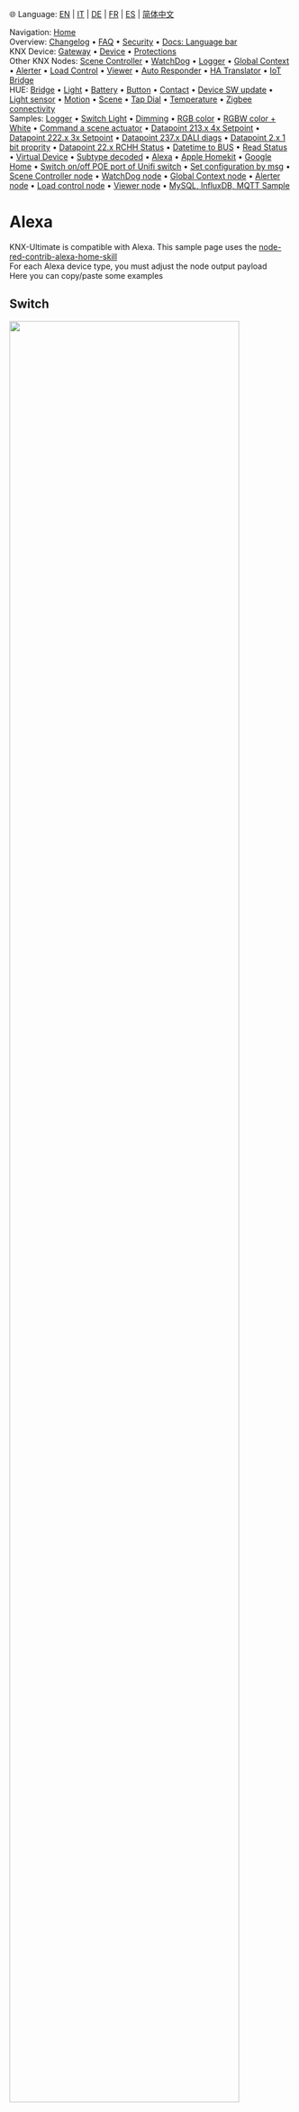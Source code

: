 🌐 Language: [EN](https://supergiovane.github.io/node-red-contrib-knx-ultimate/wiki/-Sample---Alexa) | [IT](https://supergiovane.github.io/node-red-contrib-knx-ultimate/wiki/-Sample---Alexa) | [DE](https://supergiovane.github.io/node-red-contrib-knx-ultimate/wiki/-Sample---Alexa) | [FR](https://supergiovane.github.io/node-red-contrib-knx-ultimate/wiki/-Sample---Alexa) | [ES](https://supergiovane.github.io/node-red-contrib-knx-ultimate/wiki/-Sample---Alexa) | [简体中文](https://supergiovane.github.io/node-red-contrib-knx-ultimate/wiki/-Sample---Alexa)
<!-- NAV START -->
Navigation: [Home](https://supergiovane.github.io/node-red-contrib-knx-ultimate/wiki/Home)  
Overview: [Changelog](https://github.com/Supergiovane/node-red-contrib-knx-ultimate/blob/master/CHANGELOG.md) • [FAQ](https://supergiovane.github.io/node-red-contrib-knx-ultimate/wiki/FAQ-Troubleshoot) • [Security](https://supergiovane.github.io/node-red-contrib-knx-ultimate/wiki/SECURITY) • [Docs: Language bar](https://supergiovane.github.io/node-red-contrib-knx-ultimate/wiki/Docs-Language-Bar)  
KNX Device: [Gateway](https://supergiovane.github.io/node-red-contrib-knx-ultimate/wiki/Gateway-configuration) • [Device](https://supergiovane.github.io/node-red-contrib-knx-ultimate/wiki/Device) • [Protections](https://supergiovane.github.io/node-red-contrib-knx-ultimate/wiki/Protections)  
Other KNX Nodes: [Scene Controller](https://supergiovane.github.io/node-red-contrib-knx-ultimate/wiki/SceneController-Configuration) • [WatchDog](https://supergiovane.github.io/node-red-contrib-knx-ultimate/wiki/WatchDog-Configuration) • [Logger](https://supergiovane.github.io/node-red-contrib-knx-ultimate/wiki/Logger-Configuration) • [Global Context](https://supergiovane.github.io/node-red-contrib-knx-ultimate/wiki/GlobalVariable) • [Alerter](https://supergiovane.github.io/node-red-contrib-knx-ultimate/wiki/Alerter-Configuration) • [Load Control](https://supergiovane.github.io/node-red-contrib-knx-ultimate/wiki/LoadControl-Configuration) • [Viewer](https://supergiovane.github.io/node-red-contrib-knx-ultimate/wiki/knxUltimateViewer) • [Auto Responder](https://supergiovane.github.io/node-red-contrib-knx-ultimate/wiki/KNXAutoResponder) • [HA Translator](https://supergiovane.github.io/node-red-contrib-knx-ultimate/wiki/HATranslator) • [IoT Bridge](https://supergiovane.github.io/node-red-contrib-knx-ultimate/wiki/IoT-Bridge-Configuration)  
HUE: [Bridge](https://supergiovane.github.io/node-red-contrib-knx-ultimate/wiki/HUE%20Bridge%20configuration) • [Light](https://supergiovane.github.io/node-red-contrib-knx-ultimate/wiki/HUE%20Light) • [Battery](https://supergiovane.github.io/node-red-contrib-knx-ultimate/wiki/HUE%20Battery) • [Button](https://supergiovane.github.io/node-red-contrib-knx-ultimate/wiki/HUE%20Button) • [Contact](https://supergiovane.github.io/node-red-contrib-knx-ultimate/wiki/HUE%20Contact%20sensor) • [Device SW update](https://supergiovane.github.io/node-red-contrib-knx-ultimate/wiki/HUE%20Device%20software%20update) • [Light sensor](https://supergiovane.github.io/node-red-contrib-knx-ultimate/wiki/HUE%20Light%20sensor) • [Motion](https://supergiovane.github.io/node-red-contrib-knx-ultimate/wiki/HUE%20Motion) • [Scene](https://supergiovane.github.io/node-red-contrib-knx-ultimate/wiki/HUE%20Scene) • [Tap Dial](https://supergiovane.github.io/node-red-contrib-knx-ultimate/wiki/HUE%20Tapdial) • [Temperature](https://supergiovane.github.io/node-red-contrib-knx-ultimate/wiki/HUE%20Temperature%20sensor) • [Zigbee connectivity](https://supergiovane.github.io/node-red-contrib-knx-ultimate/wiki/HUE%20Zigbee%20connectivity)  
Samples: [Logger](https://supergiovane.github.io/node-red-contrib-knx-ultimate/wiki/Logger-Sample) • [Switch Light](https://supergiovane.github.io/node-red-contrib-knx-ultimate/wiki/-Sample---Switch-light) • [Dimming](https://supergiovane.github.io/node-red-contrib-knx-ultimate/wiki/-Sample---Dimming) • [RGB color](https://supergiovane.github.io/node-red-contrib-knx-ultimate/wiki/-Sample---RGB-Color) • [RGBW color + White](https://supergiovane.github.io/node-red-contrib-knx-ultimate/wiki/-Sample---RGBW-Color-plus-White) • [Command a scene actuator](https://supergiovane.github.io/node-red-contrib-knx-ultimate/wiki/-Sample---Control-a-scene-actuator) • [Datapoint 213.x 4x Setpoint](https://supergiovane.github.io/node-red-contrib-knx-ultimate/wiki/-Sample---DPT213) • [Datapoint 222.x 3x Setpoint](https://supergiovane.github.io/node-red-contrib-knx-ultimate/wiki/-Sample---DPT222) • [Datapoint 237.x DALI diags](https://supergiovane.github.io/node-red-contrib-knx-ultimate/wiki/-Sample---DPT237) • [Datapoint 2.x 1 bit proprity](https://supergiovane.github.io/node-red-contrib-knx-ultimate/wiki/-Sample---DPT2) • [Datapoint 22.x RCHH Status](https://supergiovane.github.io/node-red-contrib-knx-ultimate/wiki/-Sample---DPT22) • [Datetime to BUS](https://supergiovane.github.io/node-red-contrib-knx-ultimate/wiki/-Sample---DateTime-to-BUS) • [Read Status](https://supergiovane.github.io/node-red-contrib-knx-ultimate/wiki/-Sample---Read-value-from-Device) • [Virtual Device](https://supergiovane.github.io/node-red-contrib-knx-ultimate/wiki/-Sample---Virtual-Device) • [Subtype decoded](https://supergiovane.github.io/node-red-contrib-knx-ultimate/wiki/-Sample---Subtype) • [Alexa](https://supergiovane.github.io/node-red-contrib-knx-ultimate/wiki/-Sample---Alexa) • [Apple Homekit](https://supergiovane.github.io/node-red-contrib-knx-ultimate/wiki/-Sample---Apple-Homekit) • [Google Home](https://supergiovane.github.io/node-red-contrib-knx-ultimate/wiki/-Sample---Google-Assistant) • [Switch on/off POE port of Unifi switch](https://supergiovane.github.io/node-red-contrib-knx-ultimate/wiki/-Sample---UnifiPOE) • [Set configuration by msg](https://supergiovane.github.io/node-red-contrib-knx-ultimate/wiki/-Sample-setConfig) • [Scene Controller node](https://supergiovane.github.io/node-red-contrib-knx-ultimate/wiki/Sample-Scene-Node) • [WatchDog node](https://supergiovane.github.io/node-red-contrib-knx-ultimate/wiki/-Sample---WatchDog) • [Global Context node](https://supergiovane.github.io/node-red-contrib-knx-ultimate/wiki/SampleGlobalContextNode) • [Alerter node](https://supergiovane.github.io/node-red-contrib-knx-ultimate/wiki/SampleAlerter) • [Load control node](https://supergiovane.github.io/node-red-contrib-knx-ultimate/wiki/SampleLoadControl) • [Viewer node](https://supergiovane.github.io/node-red-contrib-knx-ultimate/wiki/knxUltimateViewer) • [MySQL, InfluxDB, MQTT Sample](https://supergiovane.github.io/node-red-contrib-knx-ultimate/wiki/Sample-KNX2MQTT-KNX2MySQL-KNX2InfluxDB)
<!-- NAV END -->

# Alexa

KNX-Ultimate is compatible with Alexa. This sample page uses the [node-red-contrib-alexa-home-skill](https://github.com/hardillb/node-red-contrib-alexa-home-skill)<br/>
For each Alexa device type, you must adjust the node output payload<br/>
Here you can copy/paste some examples<br/>

## Switch

<img src="https://raw.githubusercontent.com/Supergiovane/node-red-contrib-knx-ultimate/master/img/wiki/alexaswitch.png" width="90%"><br/>

**Copy this code and paste it into your flow**

<details><summary>View code</summary>

> Adjust the nodes according to your setup

```javascript

[{"id":"42e956e6.64c36","type":"alexa-home","z":"2f31a28c.63324e","conf":"2998fc6.4d4e684","device":"47401","acknoledge":true,"name":"Luce soggiorno","topic":"","x":160,"y":80,"wires":[["1a7e8cbb.ad4cf3"]]},{"id":"eaf537c2.31caf8","type":"knxUltimate","z":"2f31a28c.63324e","server":"a01c5d80.1bbb78","topic":"0/0/19","dpt":"5.001","initialread":false,"notifyreadrequest":false,"notifyresponse":false,"notifywrite":true,"listenallga":false,"name":"Soggiorno luce brighness value","outputtype":"write","x":610,"y":120,"wires":[[]]},{"id":"b07a8643.5911a","type":"knxUltimate","z":"2f31a28c.63324e","server":"a01c5d80.1bbb78","topic":"0/0/10","dpt":"1.001","initialread":false,"notifyreadrequest":false,"notifyresponse":false,"notifywrite":true,"listenallga":false,"name":"Soggiorno luce (switch)","outputtype":"write","x":610,"y":60,"wires":[[]]},{"id":"1a7e8cbb.ad4cf3","type":"switch","z":"2f31a28c.63324e","name":"","property":"payload","propertyType":"msg","rules":[{"t":"true"},{"t":"false"},{"t":"else"}],"checkall":"true","repair":false,"outputs":3,"x":350,"y":80,"wires":[["b07a8643.5911a"],["b07a8643.5911a"],["eaf537c2.31caf8"]]},{"id":"2998fc6.4d4e684","type":"alexa-home-conf","z":"","username":"Squaraus"},{"id":"a01c5d80.1bbb78","type":"knxUltimate-config","z":"","host":"224.0.23.12","port":"3671","physAddr":"1.1.99","suppressACKRequest":false,"csv":"\"Group name\"\t\"Address\"\t\"Central\"\t\"Unfiltered\"\t\"Description\"\t\"DatapointType\"\t\"Security\"\n\"Attuatori luci\"\t\"0/-/-\"\t\"\"\t\"\"\t\"Attuatori luci\"\t\"\"\t\"Auto\"\n\"Luci primo piano\"\t\"0/0/-\"\t\"\"\t\"\"\t\"Luci primo piano\"\t\"\"\t\"Auto\"\n\"Camera da letto luce\"\t\"0/0/1\"\t\"\"\t\"\"\t\"Camera da letto luce\"\t\"DPST-1-8\"\t\"Auto\"\n\"Loggia camera da letto\"\t\"0/0/2\"\t\"\"\t\"\"\t\"Loggia camera da letto\"\t\"DPST-1-1\"\t\"Auto\"\n\"Camera armadi luce\"\t\"0/0/3\"\t\"\"\t\"\"\t\"Camera armadi luce\"\t\"DPST-1-1\"\t\"Auto\"\n\"Bagno grande luce\"\t\"0/0/4\"\t\"\"\t\"\"\t\"Bagno grande luce\"\t\"DPST-1-1\"\t\"Auto\"\n\"Loggia bagno grande\"\t\"0/0/5\"\t\"\"\t\"\"\t\"Loggia bagno grande\"\t\"DPST-1-1\"\t\"Auto\"\n\"Bagno grande specchio (switch)\"\t\"0/0/6\"\t\"\"\t\"\"\t\"Bagno grande specchio switch\"\t\"DPST-1-1\"\t\"Auto\"\n\"Lavanderia luce\"\t\"0/0/7\"\t\"\"\t\"\"\t\"Lavanderia luce\"\t\"DPST-1-1\"\t\"Auto\"\n\"Lavanderia specchio (switch)\"\t\"0/0/8\"\t\"\"\t\"\"\t\"Lavanderia specchio switch\"\t\"DPST-1-1\"\t\"Auto\"\n\"Studio luce\"\t\"0/0/9\"\t\"\"\t\"\"\t\"Studio luce\"\t\"DPST-1-1\"\t\"Auto\"\n\"Soggiorno luce (switch)\"\t\"0/0/10\"\t\"\"\t\"\"\t\"Soggiorno luce switch\"\t\"DPST-1-1\"\t\"Auto\"\n\"Soggiorno aplique (switch)\"\t\"0/0/11\"\t\"\"\t\"\"\t\"Soggiorno aplique switch\"\t\"DPST-1-1\"\t\"Auto\"\n\"Loggia soggiorno cucina\"\t\"0/0/12\"\t\"\"\t\"\"\t\"Loggia soggiorno-cucina\"\t\"DPST-1-1\"\t\"Auto\"\n\"Cucina luce\"\t\"0/0/13\"\t\"\"\t\"\"\t\"Cucina luce\"\t\"DPT-1\"\t\"Auto\"\n\"Cucina luce pensili\"\t\"0/0/14\"\t\"\"\t\"\"\t\"Cucina luce pensili\"\t\"DPT-1\"\t\"Auto\"\n\"Corridoio luce\"\t\"0/0/15\"\t\"\"\t\"\"\t\"Corridoio luce\"\t\"DPST-1-1\"\t\"Auto\"\n\"Scala LED\"\t\"0/0/16\"\t\"\"\t\"\"\t\"Scala LED\"\t\"DPST-1-1\"\t\"Auto\"\n\"Soggiorno aplique brighness value\"\t\"0/0/17\"\t\"\"\t\"\"\t\"\"\t\"DPST-5-1\"\t\"Auto\"\n\"Bagno grande specchio (dim)\"\t\"0/0/18\"\t\"\"\t\"\"\t\"Bagno grande specchio dim\"\t\"DPST-3-7\"\t\"Auto\"\n\"Soggiorno luce brighness value\"\t\"0/0/19\"\t\"\"\t\"\"\t\"\"\t\"DPST-5-1\"\t\"Auto\"\n\"Lavanderia specchio (dim)\"\t\"0/0/20\"\t\"\"\t\"\"\t\"Lavanderia specchio dim\"\t\"DPST-3-7\"\t\"Auto\"\n\"Scala LED cambiacolori RGB\"\t\"0/0/21\"\t\"\"\t\"\"\t\"\"\t\"DPST-1-1\"\t\"Auto\"\n\"Bagno grande specchio brightness value\"\t\"0/0/22\"\t\"\"\t\"\"\t\"\"\t\"DPST-5-1\"\t\"Auto\"\n\"Soggiorno luce (dim)\"\t\"0/0/23\"\t\"\"\t\"\"\t\"Soggiorno luce dim\"\t\"DPST-3-7\"\t\"Auto\"\n\"Soggiorno aplique (dim)\"\t\"0/0/24\"\t\"\"\t\"\"\t\"Soggiorno aplique dim\"\t\"DPST-3-7\"\t\"Auto\"\n\"Lavanderia specchio brightness value\"\t\"0/0/25\"\t\"\"\t\"\"\t\"\"\t\"DPST-5-1\"\t\"Auto\"\n\"Soggiorno Luce Stato\"\t\"0/0/26\"\t\"\"\t\"\"\t\"\"\t\"DPST-5-1\"\t\"Auto\"\n\"Soggiorno Aplique Stato\"\t\"0/0/27\"\t\"\"\t\"\"\t\"\"\t\"DPST-5-1\"\t\"Auto\"\n\"Camera armadi luce Stato\"\t\"0/0/28\"\t\"\"\t\"\"\t\"Camera armadi luce\"\t\"DPST-1-1\"\t\"Auto\"\n\"Bagno grande luce Stato\"\t\"0/0/29\"\t\"\"\t\"\"\t\"\"\t\"DPST-1-1\"\t\"Auto\"\n\"Bagno Grande Specchio Stato\"\t\"0/0/30\"\t\"\"\t\"\"\t\"\"\t\"DPST-5-1\"\t\"Auto\"\n\"Lavanderia Specchio Stato\"\t\"0/0/31\"\t\"\"\t\"\"\t\"\"\t\"DPST-5-1\"\t\"Auto\"\n\"Lavanderia luce Stato\"\t\"0/0/32\"\t\"\"\t\"\"\t\"\"\t\"DPST-1-1\"\t\"Auto\"\n\"Luci piano terra\"\t\"0/1/-\"\t\"\"\t\"\"\t\"Luci piano terra\"\t\"\"\t\"Auto\"\n\"Corridoio e scala luce\"\t\"0/1/0\"\t\"\"\t\"\"\t\"\"\t\"DPST-1-1\"\t\"Auto\"\n\"Tavernetta luce\"\t\"0/1/1\"\t\"\"\t\"\"\t\"Tavernetta luce\"\t\"DPST-1-1\"\t\"Auto\"\n\"Tavernetta aplique\"\t\"0/1/2\"\t\"\"\t\"\"\t\"Tavernetta aplique\"\t\"DPST-1-1\"\t\"Auto\"\n\"Cantina luce\"\t\"0/1/3\"\t\"\"\t\"\"\t\"Cantina luce\"\t\"DPST-1-1\"\t\"Auto\"\n\"Bagno giu luce\"\t\"0/1/4\"\t\"\"\t\"\"\t\"Bagno giu luce\"\t\"DPST-1-1\"\t\"Auto\"\n\"Garage luce timer (ON)\"\t\"0/1/5\"\t\"\"\t\"\"\t\"\"\t\"DPST-1-1\"\t\"Auto\"\n\"Giardino luci marciapiedi\"\t\"0/1/6\"\t\"\"\t\"\"\t\"Giardino luci marciapiedi\"\t\"DPST-1-1\"\t\"Auto\"\n\"Giardino fari allarme\"\t\"0/1/7\"\t\"\"\t\"\"\t\"Giardino fari allarme\"\t\"DPST-1-1\"\t\"Auto\"\n\"Tavernetta constrosoffitto (switch)\"\t\"0/1/8\"\t\"\"\t\"\"\t\"\"\t\"DPST-1-1\"\t\"Auto\"\n\"Tavernetta constrosoffitto (dim)\"\t\"0/1/9\"\t\"\"\t\"\"\t\"\"\t\"DPST-3-7\"\t\"Auto\"\n\"Tavernetta scena colori cambio (ON)\"\t\"0/1/10\"\t\"\"\t\"\"\t\"\"\t\"DPST-1-1\"\t\"Auto\"\n\"Tavernetta IR Luci (ON/OFF)\"\t\"0/1/11\"\t\"\"\t\"\"\t\"\"\t\"DPST-1-1\"\t\"Auto\"\n\"Tavernetta color set 1\"\t\"0/1/12\"\t\"\"\t\"\"\t\"\"\t\"DPST-232-600\"\t\"Auto\"\n\"Tavernetta color set 2\"\t\"0/1/13\"\t\"\"\t\"\"\t\"\"\t\"DPST-232-600\"\t\"Auto\"\n\"Tavernetta color set 3\"\t\"0/1/14\"\t\"\"\t\"\"\t\"\"\t\"DPST-232-600\"\t\"Auto\"\n\"Tavernetta color set 4\"\t\"0/1/15\"\t\"\"\t\"\"\t\"\"\t\"DPST-232-600\"\t\"Auto\"\n\"Tavernetta color state 1\"\t\"0/1/16\"\t\"\"\t\"\"\t\"\"\t\"DPST-232-600\"\t\"Auto\"\n\"Tavernetta color state 2\"\t\"0/1/17\"\t\"\"\t\"\"\t\"\"\t\"DPST-232-600\"\t\"Auto\"\n\"Tavernetta color state 3\"\t\"0/1/18\"\t\"\"\t\"\"\t\"\"\t\"DPST-232-600\"\t\"Auto\"\n\"Tavernetta color state 4\"\t\"0/1/19\"\t\"\"\t\"\"\t\"\"\t\"DPST-232-600\"\t\"Auto\"\n\"Tavernetta luce HUE (dim)\"\t\"0/1/20\"\t\"\"\t\"\"\t\"\"\t\"DPST-3-7\"\t\"Auto\"\n\"Garage luce permanente (ON/OFF)\"\t\"0/1/21\"\t\"\"\t\"\"\t\"\"\t\"DPST-1-1\"\t\"Auto\"\n\"Heating\"\t\"1/-/-\"\t\"\"\t\"\"\t\"Heating\"\t\"\"\t\"Auto\"\n\"Termostato lavanderia\"\t\"1/0/-\"\t\"\"\t\"\"\t\"Termostato lavanderia\"\t\"\"\t\"Auto\"\n\"Grandezza regolatrice costante\"\t\"1/0/0\"\t\"\"\t\"\"\t\"Grandezza regolatrice costante\"\t\"DPST-1-1\"\t\"Auto\"\n\"Temperatura\"\t\"1/0/1\"\t\"\"\t\"\"\t\"Temperatura\"\t\"DPST-9-1\"\t\"Auto\"\n\"Modo operativo\"\t\"1/0/2\"\t\"\"\t\"\"\t\"Modo operativo\"\t\"DPST-20-105\"\t\"Auto\"\n\"Umidità\"\t\"1/0/3\"\t\"\"\t\"\"\t\"\"\t\"DPST-9-7\"\t\"Auto\"\n\"Temperatura di rugiada\"\t\"1/0/4\"\t\"\"\t\"\"\t\"\"\t\"DPST-9-1\"\t\"Auto\"\n\"Indicazione attivazione caldaia\"\t\"1/0/5\"\t\"\"\t\"\"\t\"Indicazione attivazione caldaia\"\t\"DPST-1-1\"\t\"Auto\"\n\"Setpoint\"\t\"1/0/6\"\t\"\"\t\"\"\t\"Setpoint\"\t\"DPST-9-1\"\t\"Auto\"\n\"Backlight\"\t\"1/0/7\"\t\"\"\t\"\"\t\"\"\t\"DPST-1-1\"\t\"Auto\"\n\"RTC Status\"\t\"1/0/8\"\t\"\"\t\"\"\t\"\"\t\"DPST-20-102\"\t\"Auto\"\n\"TestoDiagnosticoMDTLavanderia\"\t\"1/0/9\"\t\"\"\t\"\"\t\"\"\t\"DPST-16-0\"\t\"Auto\"\n\"Termostato studio\"\t\"1/1/-\"\t\"\"\t\"\"\t\"Termostato studio\"\t\"\"\t\"Auto\"\n\"Grandezza regolatrice costante\"\t\"1/1/0\"\t\"\"\t\"\"\t\"Grandezza regolatrice costante\"\t\"DPST-1-1\"\t\"Auto\"\n\"Temperatura\"\t\"1/1/1\"\t\"\"\t\"\"\t\"Temperatura\"\t\"DPST-9-1\"\t\"Auto\"\n\"Modo operativo\"\t\"1/1/2\"\t\"\"\t\"\"\t\"Modo operativo\"\t\"DPST-20-102\"\t\"Auto\"\n\"Umidità\"\t\"1/1/3\"\t\"\"\t\"\"\t\"\"\t\"DPST-9-7\"\t\"Auto\"\n\"Temperatura di rugiada\"\t\"1/1/4\"\t\"\"\t\"\"\t\"\"\t\"DPST-9-1\"\t\"Auto\"\n\"Indicazione attivazione caldaia\"\t\"1/1/5\"\t\"\"\t\"\"\t\"Indicazione attivazione caldaia\"\t\"DPST-1-1\"\t\"Auto\"\n\"Setpoint\"\t\"1/1/6\"\t\"\"\t\"\"\t\"Setpoint\"\t\"DPST-9-1\"\t\"Auto\"\n\"Backlight\"\t\"1/1/7\"\t\"\"\t\"\"\t\"\"\t\"DPST-1-1\"\t\"Auto\"\n\"RTC Status\"\t\"1/1/8\"\t\"\"\t\"\"\t\"\"\t\"DPST-20-102\"\t\"Auto\"\n\"TestoDiagnosticoMDTStudio\"\t\"1/1/9\"\t\"\"\t\"\"\t\"\"\t\"DPST-16-0\"\t\"Auto\"\n\"Termostato camera da letto\"\t\"1/2/-\"\t\"\"\t\"\"\t\"Termostato camera da letto\"\t\"\"\t\"Auto\"\n\"Grandezza regolatrice costante\"\t\"1/2/0\"\t\"\"\t\"\"\t\"Grandezza regolatrice costante\"\t\"DPST-1-1\"\t\"Auto\"\n\"Temperatura\"\t\"1/2/1\"\t\"\"\t\"\"\t\"Temperatura\"\t\"DPST-9-1\"\t\"Auto\"\n\"Modo operativo\"\t\"1/2/2\"\t\"\"\t\"\"\t\"Modo operativo\"\t\"DPST-20-102\"\t\"Auto\"\n\"Temperatura di rugiada\"\t\"1/2/3\"\t\"\"\t\"\"\t\"\"\t\"DPST-9-1\"\t\"Auto\"\n\"Umidità\"\t\"1/2/4\"\t\"\"\t\"\"\t\"\"\t\"DPST-9-7\"\t\"Auto\"\n\"Indicazione attivazione caldaia\"\t\"1/2/5\"\t\"\"\t\"\"\t\"Indicazione attivazione caldaia\"\t\"DPST-1-1\"\t\"Auto\"\n\"Setpoint\"\t\"1/2/6\"\t\"\"\t\"\"\t\"Setpoint\"\t\"DPST-9-1\"\t\"Auto\"\n\"Backlight\"\t\"1/2/7\"\t\"\"\t\"\"\t\"\"\t\"DPST-1-1\"\t\"Auto\"\n\"RTC Status\"\t\"1/2/8\"\t\"\"\t\"\"\t\"\"\t\"DPST-20-102\"\t\"Auto\"\n\"TestoDiagnosticoMDTCameraDaLetto\"\t\"1/2/9\"\t\"\"\t\"\"\t\"\"\t\"DPST-16-0\"\t\"Auto\"\n\"Termostato camera armadi\"\t\"1/3/-\"\t\"\"\t\"\"\t\"Termostato camera armadi\"\t\"\"\t\"Auto\"\n\"Grandezza regolatrice costante\"\t\"1/3/0\"\t\"\"\t\"\"\t\"Grandezza regolatrice costante\"\t\"DPST-1-1\"\t\"Auto\"\n\"Temperatura\"\t\"1/3/1\"\t\"\"\t\"\"\t\"Temperatura\"\t\"DPST-9-1\"\t\"Auto\"\n\"Modo operativo\"\t\"1/3/2\"\t\"\"\t\"\"\t\"Modo operativo\"\t\"DPST-20-102\"\t\"Auto\"\n\"Temperatura di rugiada\"\t\"1/3/3\"\t\"\"\t\"\"\t\"\"\t\"DPST-9-1\"\t\"Auto\"\n\"Umidità\"\t\"1/3/4\"\t\"\"\t\"\"\t\"\"\t\"DPST-9-7\"\t\"Auto\"\n\"Indicazione attivazione caldaia\"\t\"1/3/5\"\t\"\"\t\"\"\t\"Indicazione attivazione caldaia\"\t\"DPST-1-1\"\t\"Auto\"\n\"Setpoint\"\t\"1/3/6\"\t\"\"\t\"\"\t\"Setpoint\"\t\"DPST-9-1\"\t\"Auto\"\n\"Backlight\"\t\"1/3/7\"\t\"\"\t\"\"\t\"\"\t\"DPST-1-1\"\t\"Auto\"\n\"RTC Status\"\t\"1/3/8\"\t\"\"\t\"\"\t\"\"\t\"DPST-20-102\"\t\"Auto\"\n\"TestoDiagnosticoMDTCameraArmadi\"\t\"1/3/9\"\t\"\"\t\"\"\t\"\"\t\"DPST-16-0\"\t\"Auto\"\n\"Termostato bagno grande\"\t\"1/4/-\"\t\"\"\t\"\"\t\"Termostato bagno grande\"\t\"\"\t\"Auto\"\n\"Grandezza regolatrice costante\"\t\"1/4/0\"\t\"\"\t\"\"\t\"Grandezza regolatrice costante\"\t\"DPST-1-1\"\t\"Auto\"\n\"Temperatura\"\t\"1/4/1\"\t\"\"\t\"\"\t\"Temperatura\"\t\"DPST-9-1\"\t\"Auto\"\n\"Modo operativo\"\t\"1/4/2\"\t\"\"\t\"\"\t\"Modo operativo\"\t\"DPST-20-102\"\t\"Auto\"\n\"Temperatura di rugiada\"\t\"1/4/3\"\t\"\"\t\"\"\t\"\"\t\"DPST-9-1\"\t\"Auto\"\n\"Umidità\"\t\"1/4/4\"\t\"\"\t\"\"\t\"\"\t\"DPST-9-7\"\t\"Auto\"\n\"Indicazione attivazione caldaia\"\t\"1/4/5\"\t\"\"\t\"\"\t\"Indicazione attivazione caldaia\"\t\"DPST-1-1\"\t\"Auto\"\n\"Setpoint\"\t\"1/4/6\"\t\"\"\t\"\"\t\"Setpoint\"\t\"DPST-9-1\"\t\"Auto\"\n\"Backlight\"\t\"1/4/7\"\t\"\"\t\"\"\t\"\"\t\"DPST-1-1\"\t\"Auto\"\n\"RTC Status\"\t\"1/4/8\"\t\"\"\t\"\"\t\"\"\t\"DPST-20-102\"\t\"Auto\"\n\"TestoDiagnosticoMDTBagnoGrande\"\t\"1/4/9\"\t\"\"\t\"\"\t\"\"\t\"DPST-16-0\"\t\"Auto\"\n\"Termostato soggiorno e funzioni generali termostati\"\t\"1/5/-\"\t\"\"\t\"\"\t\"\"\t\"\"\t\"Auto\"\n\"Grandezza regolatrice costante\"\t\"1/5/0\"\t\"\"\t\"\"\t\"Grandezza regolatrice costante\"\t\"DPST-1-1\"\t\"Auto\"\n\"Temperatura\"\t\"1/5/1\"\t\"\"\t\"\"\t\"Temperatura\"\t\"DPST-9-1\"\t\"Auto\"\n\"Modo operativo\"\t\"1/5/2\"\t\"\"\t\"\"\t\"Modo operativo\"\t\"DPST-20-102\"\t\"Auto\"\n\"RTC Status\"\t\"1/5/3\"\t\"\"\t\"\"\t\"\"\t\"DPST-20-102\"\t\"Auto\"\n\"Indicazione attivazione caldaia\"\t\"1/5/5\"\t\"\"\t\"\"\t\"Indicazione attivazione caldaia\"\t\"DPT-1\"\t\"Auto\"\n\"Setpoint\"\t\"1/5/6\"\t\"\"\t\"\"\t\"Setpoint\"\t\"DPST-9-1\"\t\"Auto\"\n\"Temperatura di rugiada\"\t\"1/5/7\"\t\"\"\t\"\"\t\"\"\t\"DPST-9-1\"\t\"Auto\"\n\"Umidità\"\t\"1/5/8\"\t\"\"\t\"\"\t\"\"\t\"DPT-9\"\t\"Auto\"\n\"Backlight\"\t\"1/5/9\"\t\"\"\t\"\"\t\"\"\t\"DPST-1-1\"\t\"Auto\"\n\"Override Modo Operativo Termostati\"\t\"1/5/10\"\t\"\"\t\"\"\t\"\"\t\"DPST-20-102\"\t\"Auto\"\n\"TestoDiagnosticoMDTSoggiorno\"\t\"1/5/11\"\t\"\"\t\"\"\t\"\"\t\"DPST-16-0\"\t\"Auto\"\n\"Termostato cucina\"\t\"1/6/-\"\t\"\"\t\"\"\t\"Termostato cucina\"\t\"\"\t\"Auto\"\n\"Grandezza regolatrice costante\"\t\"1/6/0\"\t\"\"\t\"\"\t\"Grandezza regolatrice costante\"\t\"DPST-1-1\"\t\"Auto\"\n\"Temperatura\"\t\"1/6/1\"\t\"\"\t\"\"\t\"Temperatura\"\t\"DPST-9-1\"\t\"Auto\"\n\"Modo operativo\"\t\"1/6/2\"\t\"\"\t\"\"\t\"Modo operativo\"\t\"DPST-20-102\"\t\"Auto\"\n\"Temperatura di rugiada\"\t\"1/6/3\"\t\"\"\t\"\"\t\"\"\t\"DPST-9-1\"\t\"Auto\"\n\"Umidità\"\t\"1/6/4\"\t\"\"\t\"\"\t\"\"\t\"DPST-9-7\"\t\"Auto\"\n\"Indicazione attivazione caldaia\"\t\"1/6/5\"\t\"\"\t\"\"\t\"Indicazione attivazione caldaia\"\t\"DPST-1-1\"\t\"Auto\"\n\"Setpoint\"\t\"1/6/6\"\t\"\"\t\"\"\t\"Setpoint\"\t\"DPST-9-1\"\t\"Auto\"\n\"Backlight\"\t\"1/6/7\"\t\"\"\t\"\"\t\"\"\t\"DPST-1-1\"\t\"Auto\"\n\"RTC Status\"\t\"1/6/8\"\t\"\"\t\"\"\t\"\"\t\"DPST-20-102\"\t\"Auto\"\n\"TestoDiagnosticoMDTCucina\"\t\"1/6/9\"\t\"\"\t\"\"\t\"\"\t\"DPST-16-0\"\t\"Auto\"\n\"Termostato tavernetta\"\t\"1/7/-\"\t\"\"\t\"\"\t\"Termostato tavernetta\"\t\"\"\t\"Auto\"\n\"Grandezza regolatrice costante\"\t\"1/7/0\"\t\"\"\t\"\"\t\"Grandezza regolatrice costante\"\t\"DPST-1-1\"\t\"Auto\"\n\"Temperatura\"\t\"1/7/1\"\t\"\"\t\"\"\t\"Temperatura\"\t\"DPST-9-1\"\t\"Auto\"\n\"Modo operativo\"\t\"1/7/2\"\t\"\"\t\"\"\t\"Modo operativo\"\t\"DPST-20-102\"\t\"Auto\"\n\"Temperatura di rugiada\"\t\"1/7/3\"\t\"\"\t\"\"\t\"\"\t\"DPST-9-1\"\t\"Auto\"\n\"Umidità\"\t\"1/7/4\"\t\"\"\t\"\"\t\"\"\t\"DPST-9-7\"\t\"Auto\"\n\"Indicazione attivazione caldaia\"\t\"1/7/5\"\t\"\"\t\"\"\t\"Indicazione attivazione caldaia\"\t\"DPST-1-1\"\t\"Auto\"\n\"Setpoint\"\t\"1/7/6\"\t\"\"\t\"\"\t\"Setpoint\"\t\"DPST-9-1\"\t\"Auto\"\n\"Backlight\"\t\"1/7/7\"\t\"\"\t\"\"\t\"\"\t\"DPST-1-1\"\t\"Auto\"\n\"RTC Status\"\t\"1/7/8\"\t\"\"\t\"\"\t\"\"\t\"DPST-20-102\"\t\"Auto\"\n\"TestoDiagnosticoMDTTavernetta\"\t\"1/7/9\"\t\"\"\t\"\"\t\"\"\t\"DPST-16-0\"\t\"Auto\"\n\"Ingressi logici\"\t\"2/-/-\"\t\"\"\t\"\"\t\"Ingressi logici\"\t\"\"\t\"Auto\"\n\"SEC Sensori\"\t\"2/0/-\"\t\"\"\t\"\"\t\"SEC Sensori\"\t\"\"\t\"Auto\"\n\"Microonde Nord\"\t\"2/0/1\"\t\"\"\t\"\"\t\"Microonde Nord\"\t\"DPST-1-1\"\t\"Auto\"\n\"Microonde Est\"\t\"2/0/2\"\t\"\"\t\"\"\t\"Microonde Est\"\t\"DPST-1-1\"\t\"Auto\"\n\"Microonde Sud\"\t\"2/0/3\"\t\"\"\t\"\"\t\"Microonde Sud\"\t\"DPST-1-1\"\t\"Auto\"\n\"Microonde Ovest\"\t\"2/0/4\"\t\"\"\t\"\"\t\"Microonde Ovest\"\t\"DPST-1-1\"\t\"Auto\"\n\"Microonde trouble Nord\"\t\"2/0/5\"\t\"\"\t\"\"\t\"Microonde trouble Nord\"\t\"DPST-1-1\"\t\"Auto\"\n\"Microonde trouble Est\"\t\"2/0/6\"\t\"\"\t\"\"\t\"Microonde trouble Est\"\t\"DPST-1-1\"\t\"Auto\"\n\"Microonde trouble Sud\"\t\"2/0/7\"\t\"\"\t\"\"\t\"Microonde trouble Sud\"\t\"DPST-1-1\"\t\"Auto\"\n\"Microonde trouble Ovest\"\t\"2/0/8\"\t\"\"\t\"\"\t\"Microonde trouble Ovest\"\t\"DPST-1-1\"\t\"Auto\"\n\"Sbarre\"\t\"2/0/9\"\t\"\"\t\"\"\t\"\"\t\"DPST-1-1\"\t\"Auto\"\n\"Problema sensore incendio\"\t\"2/0/10\"\t\"\"\t\"\"\t\"\"\t\"DPST-1-1\"\t\"Auto\"\n\"Incendio\"\t\"2/0/11\"\t\"\"\t\"\"\t\"\"\t\"DPST-1-1\"\t\"Auto\"\n\"Cancelletto\"\t\"2/0/12\"\t\"\"\t\"\"\t\"Cancelletto\"\t\"DPST-1-1\"\t\"Auto\"\n\"Garage grande\"\t\"2/0/13\"\t\"\"\t\"\"\t\"Garage grande\"\t\"DPST-1-1\"\t\"Auto\"\n\"Garage piccolo\"\t\"2/0/14\"\t\"\"\t\"\"\t\"Garage piccolo\"\t\"DPST-1-1\"\t\"Auto\"\n\"Porta REI garage\"\t\"2/0/15\"\t\"\"\t\"\"\t\"Porta REI garage\"\t\"DPT-1\"\t\"Auto\"\n\"Porta blindata\"\t\"2/0/16\"\t\"\"\t\"\"\t\"Porta blindata\"\t\"DPST-1-1\"\t\"Auto\"\n\"Finestre garage\"\t\"2/0/17\"\t\"\"\t\"\"\t\"Finestre garage\"\t\"DPT-1\"\t\"Auto\"\n\"Persiana finestra camera da letto\"\t\"2/0/18\"\t\"\"\t\"\"\t\"Persiana finestra camera da letto\"\t\"DPST-1-1\"\t\"Auto\"\n\"Persiana bagno piano terra\"\t\"2/0/19\"\t\"\"\t\"\"\t\"Persiana bagno piano terra\"\t\"DPT-1\"\t\"Auto\"\n\"Persiana loggia camera da letto\"\t\"2/0/20\"\t\"\"\t\"\"\t\"Persiana loggia camera da letto\"\t\"DPT-1\"\t\"Auto\"\n\"Finestra bagno piano terra\"\t\"2/0/21\"\t\"\"\t\"\"\t\"Finestra bagno piano terra\"\t\"DPT-1\"\t\"Auto\"\n\"Persiana cantina\"\t\"2/0/22\"\t\"\"\t\"\"\t\"Persiana cantina\"\t\"DPT-1\"\t\"Auto\"\n\"Finestra camera armadi\"\t\"2/0/23\"\t\"\"\t\"\"\t\"Finestra camera armadi\"\t\"DPT-1\"\t\"Auto\"\n\"Persiana camera armadi\"\t\"2/0/24\"\t\"\"\t\"\"\t\"Finestra camera armadi\"\t\"DPT-1\"\t\"Auto\"\n\"Finestra loggia bagno grande\"\t\"2/0/25\"\t\"\"\t\"\"\t\"Finestra loggia bagno grande\"\t\"DPT-1\"\t\"Auto\"\n\"Persiana loggia bagno grande\"\t\"2/0/26\"\t\"\"\t\"\"\t\"Persiana loggia bagno grande\"\t\"DPT-1\"\t\"Auto\"\n\"Finestra lavanderia\"\t\"2/0/27\"\t\"\"\t\"\"\t\"Finestra lavanderia\"\t\"DPT-1\"\t\"Auto\"\n\"Persiana lavanderia\"\t\"2/0/28\"\t\"\"\t\"\"\t\"Persiana lavanderia\"\t\"DPT-1\"\t\"Auto\"\n\"Finestra studio\"\t\"2/0/29\"\t\"\"\t\"\"\t\"Finestra studio\"\t\"DPT-1\"\t\"Auto\"\n\"Persiana studio\"\t\"2/0/30\"\t\"\"\t\"\"\t\"Persiana studio\"\t\"DPT-1\"\t\"Auto\"\n\"Finestre soggiorno\"\t\"2/0/31\"\t\"\"\t\"\"\t\"Finestre soggiorno\"\t\"DPT-1\"\t\"Auto\"\n\"Tapparella soggiorno\"\t\"2/0/32\"\t\"\"\t\"\"\t\"Tapparella soggiorno\"\t\"DPST-1-1\"\t\"Auto\"\n\"Finestra cantina\"\t\"2/0/33\"\t\"\"\t\"\"\t\"Finestra cantina\"\t\"DPT-1\"\t\"Auto\"\n\"Persiane tavernetta\"\t\"2/0/34\"\t\"\"\t\"\"\t\"Persiane tavernetta\"\t\"DPT-1\"\t\"Auto\"\n\"Persiana loggia soggiorno\"\t\"2/0/35\"\t\"\"\t\"\"\t\"Persiana loggia soggiorno\"\t\"DPT-1\"\t\"Auto\"\n\"Finestre cucina\"\t\"2/0/36\"\t\"\"\t\"\"\t\"Finestre cucina\"\t\"DPT-1\"\t\"Auto\"\n\"Persiana finestra cucina\"\t\"2/0/37\"\t\"\"\t\"\"\t\"Persiana finestra cucina\"\t\"DPST-1-8\"\t\"Auto\"\n\"Finestre tavernetta\"\t\"2/0/38\"\t\"\"\t\"\"\t\"Finestre tavernetta\"\t\"DPT-1\"\t\"Auto\"\n\"Persiana loggia cucina\"\t\"2/0/39\"\t\"\"\t\"\"\t\"Persiana loggia cucina\"\t\"DPT-1\"\t\"Auto\"\n\"Finestra ingresso\"\t\"2/0/40\"\t\"\"\t\"\"\t\"Finestra ingresso\"\t\"DPT-1\"\t\"Auto\"\n\"Persiana finestra ingresso\"\t\"2/0/41\"\t\"\"\t\"\"\t\"Persiana finestra ingresso\"\t\"DPT-1\"\t\"Auto\"\n\"Finestre camera da letto\"\t\"2/0/42\"\t\"\"\t\"\"\t\"Finestre camera da letto\"\t\"DPT-1\"\t\"Auto\"\n\"Comfort zona\"\t\"2/0/43\"\t\"\"\t\"\"\t\"\"\t\"DPST-1-1\"\t\"Auto\"\n\"Comfort zona 44\"\t\"2/0/44\"\t\"\"\t\"\"\t\"\"\t\"DPST-1-1\"\t\"Auto\"\n\"Comfort zona 45\"\t\"2/0/45\"\t\"\"\t\"\"\t\"\"\t\"DPST-1-1\"\t\"Auto\"\n\"Comfort zona 46\"\t\"2/0/46\"\t\"\"\t\"\"\t\"\"\t\"DPST-1-1\"\t\"Auto\"\n\"Comfort zona 47\"\t\"2/0/47\"\t\"\"\t\"\"\t\"\"\t\"DPST-1-1\"\t\"Auto\"\n\"Comfort zona 48\"\t\"2/0/48\"\t\"\"\t\"\"\t\"\"\t\"DPST-1-1\"\t\"Auto\"\n\"Comandi\"\t\"2/1/-\"\t\"\"\t\"\"\t\"Comandi\"\t\"\"\t\"Auto\"\n\"Sequenza preparazione casa per Notte (ON)\"\t\"2/1/0\"\t\"\"\t\"\"\t\"\"\t\"DPST-1-1\"\t\"Auto\"\n\"Richiedi assistenza medica (ON/OFF)\"\t\"2/1/1\"\t\"\"\t\"\"\t\"\"\t\"DPST-1-1\"\t\"Auto\"\n\"Apri porta blindata e cancelletto (ON)\"\t\"2/1/2\"\t\"\"\t\"\"\t\"Apri porta blindata e cancelletto (ON)\"\t\"DPST-1-1\"\t\"Auto\"\n\"Telecomando garage piccolo (ON/OFF)\"\t\"2/1/3\"\t\"\"\t\"\"\t\"Telecomando garage piccolo\"\t\"DPST-1-1\"\t\"Auto\"\n\"Telecomando garage grande (ON/OFF)\"\t\"2/1/4\"\t\"\"\t\"\"\t\"Telecomando garage grande\"\t\"DPST-1-1\"\t\"Auto\"\n\"Telecomando sbarre (ON/OFF)\"\t\"2/1/5\"\t\"\"\t\"\"\t\"Telecomando sbarre\"\t\"DPST-1-1\"\t\"Auto\"\n\"Comando ventilazione 1 (ON/OFF)\"\t\"2/1/6\"\t\"\"\t\"\"\t\"\"\t\"DPST-1-1\"\t\"Auto\"\n\"Comando ventilazione 2 (ON/OFF)\"\t\"2/1/7\"\t\"\"\t\"\"\t\"\"\t\"DPST-1-1\"\t\"Auto\"\n\"Simulazione Presenza (ON/OFF)\"\t\"2/1/10\"\t\"\"\t\"\"\t\"\"\t\"DPST-1-1\"\t\"Auto\"\n\"Sequenza preparazione casa per Away (ON)\"\t\"2/1/11\"\t\"\"\t\"\"\t\"\"\t\"DPST-1-1\"\t\"Auto\"\n\"Sequenza rientro a casa (ON)\"\t\"2/1/12\"\t\"\"\t\"\"\t\"\"\t\"DPST-1-1\"\t\"Auto\"\n\"Richiusura automatica Garage e Sbarre dopo transito (ON/OFF)\"\t\"2/1/13\"\t\"\"\t\"\"\t\"\"\t\"DPST-1-1\"\t\"Auto\"\n\"Apertura garage piccolo + sbarre con richiusura automatica (ON/OFF)\"\t\"2/1/14\"\t\"\"\t\"\"\t\"\"\t\"DPST-1-1\"\t\"Auto\"\n\"Apertura garage grande + sbarre con richiusura automatica (ON/OFF)\"\t\"2/1/15\"\t\"\"\t\"\"\t\"\"\t\"DPST-1-1\"\t\"Auto\"\n\"RF Cucina luce (ON)\"\t\"2/1/16\"\t\"\"\t\"\"\t\"\"\t\"DPT-1\"\t\"Auto\"\n\"RF Cucina pensili (ON)\"\t\"2/1/17\"\t\"\"\t\"\"\t\"\"\t\"DPT-1\"\t\"Auto\"\n\"RF Cucina corrente (ON)\"\t\"2/1/18\"\t\"\"\t\"\"\t\"\"\t\"DPT-1\"\t\"Auto\"\n\"RF Cucina acqua logge (ON)\"\t\"2/1/19\"\t\"\"\t\"\"\t\"\"\t\"DPT-1\"\t\"Auto\"\n\"RF Cucina persiana finestra (ON)\"\t\"2/1/20\"\t\"\"\t\"\"\t\"\"\t\"DPT-1\"\t\"Auto\"\n\"Multimedia\"\t\"2/2/-\"\t\"\"\t\"\"\t\"Multimedia\"\t\"\"\t\"Auto\"\n\"Massimo arrivato/partito da casa (ON/OFF)\"\t\"2/2/0\"\t\"\"\t\"\"\t\"\"\t\"DPST-1-1\"\t\"Auto\"\n\"Zona1 Volume (DIM)\"\t\"2/2/1\"\t\"\"\t\"\"\t\"Zona2 Volume\"\t\"DPST-3-7\"\t\"Auto\"\n\"Track +\"\t\"2/2/2\"\t\"\"\t\"\"\t\"iTunes Track +\"\t\"DPST-1-1\"\t\"Auto\"\n\"Zona 1 Play/Pause (ON/OFF)\"\t\"2/2/3\"\t\"\"\t\"\"\t\"\"\t\"DPST-1-1\"\t\"Auto\"\n\"Stato casa\"\t\"2/2/4\"\t\"\"\t\"\"\t\"\"\t\"DPST-1-1\"\t\"Auto\"\n\"Chiara arrivata/partita da casa (ON/OFF)\"\t\"2/2/5\"\t\"\"\t\"\"\t\"\"\t\"DPST-1-1\"\t\"Auto\"\n\"Track -\"\t\"2/2/6\"\t\"\"\t\"\"\t\"\"\t\"DPST-3-7\"\t\"Auto\"\n\"Zona1 Playlist + (ON)\"\t\"2/2/9\"\t\"\"\t\"\"\t\"Zona2 Source\"\t\"DPST-1-1\"\t\"Auto\"\n\"Messaggio di testo 1\"\t\"2/2/10\"\t\"\"\t\"\"\t\"Messaggio di testo 1\"\t\"DPST-16-1\"\t\"Auto\"\n\"Messaggio di testo 2\"\t\"2/2/11\"\t\"\"\t\"\"\t\"Messaggio di testo 2\"\t\"DPST-16-0\"\t\"Auto\"\n\"Data\"\t\"2/2/12\"\t\"\"\t\"\"\t\"Data\"\t\"DPST-10-1\"\t\"Auto\"\n\"Ora\"\t\"2/2/13\"\t\"\"\t\"\"\t\"Ora\"\t\"DPT-10\"\t\"Auto\"\n\"Meteo\"\t\"2/3/-\"\t\"\"\t\"\"\t\"Meteo\"\t\"\"\t\"Auto\"\n\"Pioggia (ON/OFF)\"\t\"2/3/0\"\t\"\"\t\"\"\t\"Pioggia\"\t\"DPST-1-1\"\t\"Auto\"\n\"Temperatura esterna\"\t\"2/3/1\"\t\"\"\t\"\"\t\"Temperatura esterna\"\t\"DPST-9-1\"\t\"Auto\"\n\"Luminosità esterna\"\t\"2/3/2\"\t\"\"\t\"\"\t\"Luminosità esterna\"\t\"DPST-7-13\"\t\"Auto\"\n\"Velocità vento\"\t\"2/3/3\"\t\"\"\t\"\"\t\"Velocità vento\"\t\"DPT-9\"\t\"Auto\"\n\"Tramonto (ON/OFF)\"\t\"2/3/4\"\t\"\"\t\"\"\t\"\"\t\"DPST-1-1\"\t\"Auto\"\n\"Vento forte (ON/OFF)\"\t\"2/3/5\"\t\"\"\t\"\"\t\"\"\t\"DPST-1-1\"\t\"Auto\"\n\"Vibrazione tendone (ON/OFF)\"\t\"2/3/6\"\t\"\"\t\"\"\t\"\"\t\"DPST-1-1\"\t\"Auto\"\n\"Power metering\"\t\"2/4/-\"\t\"\"\t\"\"\t\"Power metering\"\t\"\"\t\"Auto\"\n\"Wh Lavatrice primo piano\"\t\"2/4/0\"\t\"\"\t\"\"\t\"\"\t\"DPST-14-56\"\t\"Auto\"\n\"Wh Active Power Total 1.1.50 Energy actuator primo piano\"\t\"2/4/1\"\t\"\"\t\"\"\t\"\"\t\"DPST-14-56\"\t\"Auto\"\n\"Wh Consumo TOTALE (NodeRed)\"\t\"2/4/2\"\t\"\"\t\"\"\t\"\"\t\"DPST-14-56\"\t\"Auto\"\n\"Wh Forno\"\t\"2/4/3\"\t\"\"\t\"\"\t\"mAh Forno\"\t\"DPST-14-56\"\t\"Auto\"\n\"Wh Lavastoviglie\"\t\"2/4/4\"\t\"\"\t\"\"\t\"mAh Lavastoviglie\"\t\"DPST-14-56\"\t\"Auto\"\n\"Wh Active Power Total 1.1.49 Energy actuator piano terra\"\t\"2/4/5\"\t\"\"\t\"\"\t\"\"\t\"DPST-14-56\"\t\"Auto\"\n\"Frequenza linea 220V\"\t\"2/4/6\"\t\"\"\t\"\"\t\"\"\t\"DPST-14-33\"\t\"Auto\"\n\"Shedding stage\"\t\"2/4/7\"\t\"\"\t\"\"\t\"\"\t\"DPST-20-104\"\t\"Auto\"\n\"Wh Active Power Total 1.1.53 Energy actuator primo piano\"\t\"2/4/8\"\t\"\"\t\"\"\t\"\"\t\"DPST-14-56\"\t\"Auto\"\n\"Wh AC Essential BUS\"\t\"2/4/9\"\t\"\"\t\"\"\t\"\"\t\"DPST-14-56\"\t\"Auto\"\n\"Wh Prese e Luci Primo Piano\"\t\"2/4/10\"\t\"\"\t\"\"\t\"\"\t\"DPST-14-56\"\t\"Auto\"\n\"Wh Prese e Luci Piano Terra\"\t\"2/4/11\"\t\"\"\t\"\"\t\"\"\t\"DPST-14-56\"\t\"Auto\"\n\"Wh Lavatrice piano terra\"\t\"2/4/12\"\t\"\"\t\"\"\t\"\"\t\"DPST-14-56\"\t\"Auto\"\n\"Solare Kw produzione istantanea inverter (NodeRed)\"\t\"2/4/13\"\t\"\"\t\"\"\t\"\"\t\"DPST-14-56\"\t\"Auto\"\n\"Solare % vendita istantanea a gestore (NodeRed)\"\t\"2/4/14\"\t\"\"\t\"\"\t\"\"\t\"DPST-5-1\"\t\"Auto\"\n\"Solare % autoconsumo (NodeRed)\"\t\"2/4/15\"\t\"\"\t\"\"\t\"\"\t\"DPST-5-1\"\t\"Auto\"\n\"Solare % acquisto istantaneo da gestore (NodeRed)\"\t\"2/4/16\"\t\"\"\t\"\"\t\"\"\t\"DPST-5-1\"\t\"Auto\"\n\"IR\"\t\"2/5/-\"\t\"\"\t\"\"\t\"\"\t\"\"\t\"Auto\"\n\"Camera armadi lux\"\t\"2/5/0\"\t\"\"\t\"\"\t\"\"\t\"DPST-9-4\"\t\"Auto\"\n\"Bagno grande output - light\"\t\"2/5/1\"\t\"\"\t\"\"\t\"A seconda della modalità del sistema di allarme, accendo la luce o l'aplque dello specchio.\"\t\"DPST-1-1\"\t\"Auto\"\n\"Lavanderit output - light\"\t\"2/5/2\"\t\"\"\t\"\"\t\"\"\t\"DPST-1-1\"\t\"Auto\"\n\"Camera da letto IR LOCK\"\t\"2/5/3\"\t\"\"\t\"\"\t\"\"\t\"DPST-1-1\"\t\"Auto\"\n\"Camera armadi IR LOCK\"\t\"2/5/4\"\t\"\"\t\"\"\t\"\"\t\"DPST-1-1\"\t\"Auto\"\n\"Bagno grande IR LOCK\"\t\"2/5/5\"\t\"\"\t\"\"\t\"\"\t\"DPST-1-1\"\t\"Auto\"\n\"Lavanderia IR LOCK\"\t\"2/5/6\"\t\"\"\t\"\"\t\"\"\t\"DPST-1-1\"\t\"Auto\"\n\"Studio IR LOCK\"\t\"2/5/7\"\t\"\"\t\"\"\t\"\"\t\"DPST-1-1\"\t\"Auto\"\n\"Soggiorno IR LOCK\"\t\"2/5/8\"\t\"\"\t\"\"\t\"\"\t\"DPST-1-1\"\t\"Auto\"\n\"Cucina IR LOCK\"\t\"2/5/9\"\t\"\"\t\"\"\t\"\"\t\"DPST-1-1\"\t\"Auto\"\n\"Corridoio primo piano IR LOCK\"\t\"2/5/10\"\t\"\"\t\"\"\t\"\"\t\"DPST-1-1\"\t\"Auto\"\n\"Tavernetta IR LOCK\"\t\"2/5/11\"\t\"\"\t\"\"\t\"\"\t\"DPST-1-1\"\t\"Auto\"\n\"Cantina IR LOCK\"\t\"2/5/12\"\t\"\"\t\"\"\t\"\"\t\"DPST-1-1\"\t\"Auto\"\n\"Bagno piano terra IR LOCK\"\t\"2/5/13\"\t\"\"\t\"\"\t\"\"\t\"DPST-1-1\"\t\"Auto\"\n\"Corridoio piano terra IR LOCK\"\t\"2/5/14\"\t\"\"\t\"\"\t\"\"\t\"DPST-1-1\"\t\"Auto\"\n\"Camera letto lux\"\t\"2/5/16\"\t\"\"\t\"\"\t\"\"\t\"DPST-9-4\"\t\"Auto\"\n\"Bagno grande lux\"\t\"2/5/17\"\t\"\"\t\"\"\t\"\"\t\"DPST-9-4\"\t\"Auto\"\n\"Lavanderia lux\"\t\"2/5/18\"\t\"\"\t\"\"\t\"\"\t\"DPST-9-4\"\t\"Auto\"\n\"Studio lux\"\t\"2/5/19\"\t\"\"\t\"\"\t\"\"\t\"DPST-9-4\"\t\"Auto\"\n\"Soggiorno lux\"\t\"2/5/20\"\t\"\"\t\"\"\t\"\"\t\"DPST-9-4\"\t\"Auto\"\n\"Cucina lux\"\t\"2/5/21\"\t\"\"\t\"\"\t\"\"\t\"DPST-9-4\"\t\"Auto\"\n\"Taverna lux\"\t\"2/5/22\"\t\"\"\t\"\"\t\"\"\t\"DPST-9-4\"\t\"Auto\"\n\"Camera da letto presenza (To Comfort zone)\"\t\"2/5/49\"\t\"\"\t\"\"\t\"Camera da letto presenza (To Comfort zone)\"\t\"DPST-1-1\"\t\"Auto\"\n\"Camera armadi presenza (To Comfort zone)\"\t\"2/5/50\"\t\"\"\t\"\"\t\"Camera armadi presenza (To Comfort zone)\"\t\"DPST-1-1\"\t\"Auto\"\n\"Studio presenza (To Comfort zone)\"\t\"2/5/51\"\t\"\"\t\"\"\t\"Studio presenza (To Comfort zone)\"\t\"DPST-1-1\"\t\"Auto\"\n\"Bagno grande presenza (To Comfort zone)\"\t\"2/5/52\"\t\"\"\t\"\"\t\"Bagno grande presenza (To Comfort zone)\"\t\"DPST-1-1\"\t\"Auto\"\n\"Lavanderia presenza (To Comfort zone)\"\t\"2/5/53\"\t\"\"\t\"\"\t\"Lavanderia presenza (To Comfort zone)\"\t\"DPST-1-1\"\t\"Auto\"\n\"Cucina presenza (To Comfort zone)\"\t\"2/5/54\"\t\"\"\t\"\"\t\"Cucina presenza (To Comfort zone)\"\t\"DPST-1-1\"\t\"Auto\"\n\"Soggiorno presenza (To Comfort zone)\"\t\"2/5/55\"\t\"\"\t\"\"\t\"Soggiorno presenza (To Comfort zone)\"\t\"DPT-1\"\t\"Auto\"\n\"Corridoio primo piano presenza (To Comfort zone)\"\t\"2/5/56\"\t\"\"\t\"\"\t\"Corridoio primo piano presenza (To Comfort zone)\"\t\"DPST-1-1\"\t\"Auto\"\n\"Tavernetta presenza (To Comfort zone)\"\t\"2/5/57\"\t\"\"\t\"\"\t\"Tavernetta presenza (To Comfort zone)\"\t\"DPST-1-1\"\t\"Auto\"\n\"Cantina presenza (To Comfort zone)\"\t\"2/5/58\"\t\"\"\t\"\"\t\"Cantina presenza (To Comfort zone)\"\t\"DPST-1-1\"\t\"Auto\"\n\"Bagno piano terra presenza (To Comfort zone)\"\t\"2/5/59\"\t\"\"\t\"\"\t\"Bagno piano terra presenza (To Comfort zone)\"\t\"DPST-1-1\"\t\"Auto\"\n\"Garage presenza (To Comfort zone)\"\t\"2/5/60\"\t\"\"\t\"\"\t\"Garage presenza (To Comfort zone)\"\t\"DPST-1-1\"\t\"Auto\"\n\"Corridoio giu presenza (To Comfort zone)\"\t\"2/5/61\"\t\"\"\t\"\"\t\"Corridoio giu presenza (To Comfort zone)\"\t\"DPST-1-1\"\t\"Auto\"\n\"Comfort zona (59)\"\t\"2/5/62\"\t\"\"\t\"\"\t\"\"\t\"DPST-1-1\"\t\"Auto\"\n\"Comfort zona (60)\"\t\"2/5/63\"\t\"\"\t\"\"\t\"\"\t\"DPST-1-1\"\t\"Auto\"\n\"Comfort zona (61)\"\t\"2/5/64\"\t\"\"\t\"\"\t\"\"\t\"DPST-1-1\"\t\"Auto\"\n\"SEC\"\t\"2/6/-\"\t\"\"\t\"\"\t\"\"\t\"\"\t\"Auto\"\n\"Invio mail antifurto (ON)\"\t\"2/6/0\"\t\"\"\t\"\"\t\"\"\t\"DPST-1-1\"\t\"Auto\"\n\"AC Failure (0=AC FAILURE 1=AC OK)\"\t\"2/6/1\"\t\"\"\t\"\"\t\"\"\t\"DPST-1-1\"\t\"Auto\"\n\"Timer AutoArm attivo (ON/OFF)\"\t\"2/6/2\"\t\"\"\t\"\"\t\"\"\t\"DPST-1-1\"\t\"Auto\"\n\"Armed state\"\t\"2/6/65\"\t\"\"\t\"\"\t\"Armed state (0=Disarmato, 1=Armato)\"\t\"DPST-1-1\"\t\"Auto\"\n\"Alarm state\"\t\"2/6/66\"\t\"\"\t\"\"\t\"Alarm state (0=Normale, 1=Allarme)\"\t\"DPST-1-1\"\t\"Auto\"\n\"Panic state\"\t\"2/6/67\"\t\"\"\t\"\"\t\"Panic state (0=No, 1=Panico)\"\t\"DPST-1-1\"\t\"Auto\"\n\"Tamper state\"\t\"2/6/68\"\t\"\"\t\"\"\t\"Tamper state (0=Normale, 1=Tamper)\"\t\"DPST-1-1\"\t\"Auto\"\n\"Security mode\"\t\"2/6/70\"\t\"\"\t\"\"\t\"Security mode (0=Off, 1=Away, 2=Night, 3=Day, 4=Vacation)\"\t\"DPST-7-1\"\t\"Auto\"\n\"Zone not ready (1 byte)\"\t\"2/6/71\"\t\"\"\t\"\"\t\"\"\t\"DPST-7-1\"\t\"Auto\"\n\"Attuatori carichi\"\t\"3/-/-\"\t\"\"\t\"\"\t\"Attuatori carichi\"\t\"\"\t\"Auto\"\n\"Prese/Utenze\"\t\"3/0/-\"\t\"\"\t\"\"\t\"Prese/Utenze\"\t\"\"\t\"Auto\"\n\"Generale 220V piano terra e primo piano\"\t\"3/0/0\"\t\"\"\t\"\"\t\"\"\t\"DPST-1-1\"\t\"Auto\"\n\"Forno\"\t\"3/0/1\"\t\"\"\t\"\"\t\"Forno\"\t\"DPST-1-1\"\t\"Auto\"\n\"Lavastoviglie\"\t\"3/0/2\"\t\"\"\t\"\"\t\"Lavastoviglie\"\t\"DPST-1-1\"\t\"Auto\"\n\"Lavatrice primo piano\"\t\"3/0/3\"\t\"\"\t\"\"\t\"\"\t\"DPST-1-1\"\t\"Auto\"\n\"UPS Output\"\t\"3/0/4\"\t\"\"\t\"\"\t\"\"\t\"DPST-1-1\"\t\"Auto\"\n\"Prese comandate sala tecnica + Proiettore\"\t\"3/0/5\"\t\"\"\t\"\"\t\"Prese comandate sala tecnica + Proiettore\"\t\"DPST-1-1\"\t\"Auto\"\n\"_Ventilazione centralizzata 1\"\t\"3/0/6\"\t\"\"\t\"\"\t\"Ventilazione centralizzata 1\"\t\"DPST-1-1\"\t\"Auto\"\n\"Studio\"\t\"3/0/7\"\t\"\"\t\"\"\t\"Studio\"\t\"DPST-1-1\"\t\"Auto\"\n\"Corrente soggiorno\"\t\"3/0/8\"\t\"\"\t\"\"\t\"Soggiorno\"\t\"DPST-1-1\"\t\"Auto\"\n\"Corrente cucina\"\t\"3/0/9\"\t\"\"\t\"\"\t\"Cucina\"\t\"DPT-1\"\t\"Auto\"\n\"_Richiesta accensione pompa caldaia da MDT AKH-0800.02\"\t\"3/0/10\"\t\"\"\t\"\"\t\"\"\t\"DPST-1-2\"\t\"Auto\"\n\"_Ventilazione centralizzata 2\"\t\"3/0/11\"\t\"\"\t\"\"\t\"Ventilazione centralizzata 2\"\t\"DPST-1-1\"\t\"Auto\"\n\"Utenza GAS (OPEN/CLOSE)\"\t\"3/0/12\"\t\"\"\t\"\"\t\"\"\t\"DPST-1-1\"\t\"Auto\"\n\"Utenza Acqua\"\t\"3/0/13\"\t\"\"\t\"\"\t\"\"\t\"DPST-1-1\"\t\"Auto\"\n\"Irrigazione logge\"\t\"3/0/14\"\t\"\"\t\"\"\t\"\"\t\"DPT-1\"\t\"Auto\"\n\"_Ventilazione valori 0, 1, 2\"\t\"3/0/15\"\t\"\"\t\"\"\t\"\"\t\"DPST-20-111\"\t\"Auto\"\n\"Pompa ricircolo acqua calda sanitaria caldaia (ON/OFF)\"\t\"3/0/16\"\t\"\"\t\"\"\t\"\"\t\"DPST-1-1\"\t\"Auto\"\n\"AC Essential BUS (Frigo, allarme, bus KNX)\"\t\"3/0/17\"\t\"\"\t\"\"\t\"\"\t\"DPST-1-1\"\t\"Auto\"\n\"Lavatrice piano terra\"\t\"3/0/18\"\t\"\"\t\"\"\t\"\"\t\"DPST-1-1\"\t\"Auto\"\n\"Ventilazione automatica (ON/OFF)\"\t\"3/0/19\"\t\"\"\t\"\"\t\"\"\t\"DPST-1-2\"\t\"Auto\"\n\"Accessi\"\t\"3/1/-\"\t\"\"\t\"\"\t\"\"\t\"\"\t\"Auto\"\n\"_Sbarre\"\t\"3/1/0\"\t\"\"\t\"\"\t\"Sbarre\"\t\"DPST-1-1\"\t\"Auto\"\n\"_Garage piccolo\"\t\"3/1/1\"\t\"\"\t\"\"\t\"Garage piccolo\"\t\"DPST-1-1\"\t\"Auto\"\n\"_Garage grande\"\t\"3/1/2\"\t\"\"\t\"\"\t\"Garage grande\"\t\"DPST-1-1\"\t\"Auto\"\n\"_Porta blindata e cancello\"\t\"3/1/3\"\t\"\"\t\"\"\t\"Porta blindata e cancello\"\t\"DPST-1-1\"\t\"Auto\"\n\"Tapparella soggiorno move\"\t\"3/1/4\"\t\"\"\t\"\"\t\"\"\t\"DPST-1-8\"\t\"Auto\"\n\"Persiana finestra cucina\"\t\"3/1/5\"\t\"\"\t\"\"\t\"\"\t\"DPT-1\"\t\"Auto\"\n\"Tapparella soggiorno step\"\t\"3/1/6\"\t\"\"\t\"\"\t\"\"\t\"DPST-1-8\"\t\"Auto\"\n\"Tapparella soggiorno % apertura\"\t\"3/1/7\"\t\"\"\t\"\"\t\"\"\t\"DPST-5-1\"\t\"Auto\"\n\"Persiana finestra cucina % apertura\"\t\"3/1/8\"\t\"\"\t\"\"\t\"\"\t\"DPST-5-1\"\t\"Auto\"\n\"Persiana finestra cucina step\"\t\"3/1/9\"\t\"\"\t\"\"\t\"\"\t\"DPST-1-8\"\t\"Auto\"\n\"Tendone balcone soggiorno move\"\t\"3/1/10\"\t\"\"\t\"\"\t\"\"\t\"DPST-1-1\"\t\"Auto\"\n\"Tendone balcone soggiorno step\"\t\"3/1/11\"\t\"\"\t\"\"\t\"\"\t\"DPST-1-1\"\t\"Auto\"\n\"Tendone balcone soggiorno % apertura\"\t\"3/1/12\"\t\"\"\t\"\"\t\"\"\t\"DPST-5-1\"\t\"Auto\"\n\"Tenda rullo finestra soggiorno move\"\t\"3/1/13\"\t\"\"\t\"\"\t\"\"\t\"DPST-1-8\"\t\"Auto\"\n\"Tenda rullo finestra soggiorno step\"\t\"3/1/14\"\t\"\"\t\"\"\t\"\"\t\"DPST-1-7\"\t\"Auto\"\n\"Tenda rullo finestra soggiorno % apertura\"\t\"3/1/15\"\t\"\"\t\"\"\t\"\"\t\"DPST-5-1\"\t\"Auto\"\n\"Tapparella soggiorno Stato (ON/OFF NodeRed)\"\t\"3/1/16\"\t\"\"\t\"\"\t\"\"\t\"DPST-1-1\"\t\"Auto\"\n\"Tendone balcone soggiorno Stato (ON/OFF NodeRed)\"\t\"3/1/17\"\t\"\"\t\"\"\t\"\"\t\"DPST-1-1\"\t\"Auto\"\n\"Tenda rullo finestra soggiorno Stato (ON/OFF NodeRed)\"\t\"3/1/18\"\t\"\"\t\"\"\t\"\"\t\"DPST-1-1\"\t\"Auto\"\n\"Tenda rullo finestra soggiorno % apertura Stato\"\t\"3/1/22\"\t\"\"\t\"\"\t\"\"\t\"DPST-5-1\"\t\"Auto\"\n\"Tendone balcone soggiorno % apertura Stato\"\t\"3/1/23\"\t\"\"\t\"\"\t\"\"\t\"DPST-5-1\"\t\"Auto\"\n\"Tapparella soggiorno % apertura Stato\"\t\"3/1/24\"\t\"\"\t\"\"\t\"\"\t\"DPST-5-1\"\t\"Auto\"\n\"Basso voltaggio\"\t\"3/2/-\"\t\"\"\t\"\"\t\"\"\t\"\"\t\"Auto\"\n\"Uscite logiche\"\t\"4/-/-\"\t\"\"\t\"\"\t\"Uscite logiche\"\t\"\"\t\"Auto\"\n\"SEC\"\t\"4/0/-\"\t\"\"\t\"\"\t\"SEC\"\t\"\"\t\"Auto\"\n\"Attiva panico (ON/OFF)\"\t\"4/0/0\"\t\"\"\t\"\"\t\"Attiva panico\"\t\"DPST-1-1\"\t\"Auto\"\n\"Disarma incondizionato (ON)\"\t\"4/0/1\"\t\"\"\t\"\"\t\"Disarma\"\t\"DPST-1-1\"\t\"Auto\"\n\"Arma Away (ON)\"\t\"4/0/2\"\t\"\"\t\"\"\t\"\"\t\"DPST-1-1\"\t\"Auto\"\n\"Disarma solo se in NightMode (ON)\"\t\"4/0/3\"\t\"\"\t\"\"\t\"\"\t\"DPST-1-1\"\t\"Auto\"\n\"Reset\"\t\"4/0/5\"\t\"\"\t\"\"\t\"\"\t\"DPST-1-1\"\t\"Auto\"\n\"Keypad Mapping (1 Byte)\"\t\"4/0/6\"\t\"\"\t\"\"\t\"\"\t\"DPST-1-1\"\t\"Auto\"\n\"Invia SMS\"\t\"4/0/7\"\t\"\"\t\"\"\t\"Usato da NODE-RED per dire al Comfort quale SMS inviare\"\t\"DPST-9-4\"\t\"Auto\"\n\"Disarma (ON)\"\t\"4/0/8\"\t\"\"\t\"\"\t\"\"\t\"DPST-1-1\"\t\"Auto\"\n\"Arma Notte (ON)\"\t\"4/0/9\"\t\"\"\t\"\"\t\"\"\t\"DPST-1-1\"\t\"Auto\"\n\"Arma in casa (ON)\"\t\"4/0/10\"\t\"\"\t\"\"\t\"\"\t\"DPST-1-1\"\t\"Auto\"\n\"Lampeggianti blu (ON/OFF)\"\t\"4/0/11\"\t\"\"\t\"\"\t\"\"\t\"DPST-1-1\"\t\"Auto\"\n\"Sirena simul. carabinieri (ON/OFF)\"\t\"4/0/12\"\t\"\"\t\"\"\t\"\"\t\"DPST-1-1\"\t\"Auto\"\n\"SEC Bypass Sensori\"\t\"4/1/-\"\t\"\"\t\"\"\t\"SEC Bypass Sensori\"\t\"\"\t\"Auto\"\n\"Microonde Nord\"\t\"4/1/1\"\t\"\"\t\"\"\t\"Microonde Nord\"\t\"DPST-1-1\"\t\"Auto\"\n\"Microonde Est\"\t\"4/1/2\"\t\"\"\t\"\"\t\"Microonde Est\"\t\"DPST-1-1\"\t\"Auto\"\n\"Microonde Sud\"\t\"4/1/3\"\t\"\"\t\"\"\t\"Microonde Sud\"\t\"DPST-1-1\"\t\"Auto\"\n\"Microonde Ovest\"\t\"4/1/4\"\t\"\"\t\"\"\t\"Microonde Ovest\"\t\"DPST-1-1\"\t\"Auto\"\n\"Microonde trouble Nord\"\t\"4/1/5\"\t\"\"\t\"\"\t\"Microonde trouble Nord\"\t\"DPST-1-1\"\t\"Auto\"\n\"Microonde trouble Est\"\t\"4/1/6\"\t\"\"\t\"\"\t\"Microonde trouble Est\"\t\"DPST-1-1\"\t\"Auto\"\n\"Microonde trouble Sud\"\t\"4/1/7\"\t\"\"\t\"\"\t\"Microonde trouble Sud\"\t\"DPST-1-1\"\t\"Auto\"\n\"Microonde trouble Ovest\"\t\"4/1/8\"\t\"\"\t\"\"\t\"Microonde trouble Ovest\"\t\"DPST-1-1\"\t\"Auto\"\n\"Sbarre\"\t\"4/1/9\"\t\"\"\t\"\"\t\"\"\t\"DPST-1-1\"\t\"Auto\"\n\"Problema sensore incendio\"\t\"4/1/10\"\t\"\"\t\"\"\t\"\"\t\"DPST-1-1\"\t\"Auto\"\n\"Incendio\"\t\"4/1/11\"\t\"\"\t\"\"\t\"\"\t\"DPST-1-1\"\t\"Auto\"\n\"Cancelletto\"\t\"4/1/12\"\t\"\"\t\"\"\t\"Cancelletto\"\t\"DPST-1-1\"\t\"Auto\"\n\"Garage grande\"\t\"4/1/13\"\t\"\"\t\"\"\t\"Garage grande\"\t\"DPST-1-1\"\t\"Auto\"\n\"Garage piccolo\"\t\"4/1/14\"\t\"\"\t\"\"\t\"Garage piccolo\"\t\"DPST-1-1\"\t\"Auto\"\n\"Porta REI garage\"\t\"4/1/15\"\t\"\"\t\"\"\t\"Porta REI garage\"\t\"DPST-1-1\"\t\"Auto\"\n\"Porta blindata\"\t\"4/1/16\"\t\"\"\t\"\"\t\"Porta blindata\"\t\"DPST-1-1\"\t\"Auto\"\n\"Finestre garage\"\t\"4/1/17\"\t\"\"\t\"\"\t\"Finestre garage\"\t\"DPST-1-1\"\t\"Auto\"\n\"Persiana finestra camera da letto\"\t\"4/1/18\"\t\"\"\t\"\"\t\"Persiana finestra camera da letto\"\t\"DPST-1-1\"\t\"Auto\"\n\"Persiana bagno piano terra\"\t\"4/1/19\"\t\"\"\t\"\"\t\"Persiana bagno piano terra\"\t\"DPST-1-1\"\t\"Auto\"\n\"Persiana loggia camera da letto\"\t\"4/1/20\"\t\"\"\t\"\"\t\"Persiana loggia camera da letto\"\t\"DPST-1-1\"\t\"Auto\"\n\"Finestra bagno piano terra\"\t\"4/1/21\"\t\"\"\t\"\"\t\"Finestra bagno piano terra\"\t\"DPST-1-1\"\t\"Auto\"\n\"Persiana cantina\"\t\"4/1/22\"\t\"\"\t\"\"\t\"Persiana cantina\"\t\"DPST-1-1\"\t\"Auto\"\n\"Finestra camera armadi\"\t\"4/1/23\"\t\"\"\t\"\"\t\"Finestra camera armadi\"\t\"DPST-1-1\"\t\"Auto\"\n\"Persiana camera armadi\"\t\"4/1/24\"\t\"\"\t\"\"\t\"Finestra camera armadi\"\t\"DPST-1-1\"\t\"Auto\"\n\"Finestra loggia bagno grande\"\t\"4/1/25\"\t\"\"\t\"\"\t\"Finestra loggia bagno grande\"\t\"DPST-1-1\"\t\"Auto\"\n\"Persiana loggia bagno grande\"\t\"4/1/26\"\t\"\"\t\"\"\t\"Persiana loggia bagno grande\"\t\"DPST-1-1\"\t\"Auto\"\n\"Finestra lavanderia\"\t\"4/1/27\"\t\"\"\t\"\"\t\"Finestra lavanderia\"\t\"DPST-1-1\"\t\"Auto\"\n\"Persiana lavanderia\"\t\"4/1/28\"\t\"\"\t\"\"\t\"Persiana lavanderia\"\t\"DPST-1-1\"\t\"Auto\"\n\"Finestra studio\"\t\"4/1/29\"\t\"\"\t\"\"\t\"Finestra studio\"\t\"DPST-1-1\"\t\"Auto\"\n\"Persiana studio\"\t\"4/1/30\"\t\"\"\t\"\"\t\"Persiana studio\"\t\"DPST-1-1\"\t\"Auto\"\n\"Finestre soggiorno\"\t\"4/1/31\"\t\"\"\t\"\"\t\"Finestre soggiorno\"\t\"DPST-1-1\"\t\"Auto\"\n\"Tapparella soggiorno\"\t\"4/1/32\"\t\"\"\t\"\"\t\"Tapparella soggiorno\"\t\"DPST-1-1\"\t\"Auto\"\n\"Finestra cantina\"\t\"4/1/33\"\t\"\"\t\"\"\t\"Finestra cantina\"\t\"DPST-1-1\"\t\"Auto\"\n\"Persiane tavernetta\"\t\"4/1/34\"\t\"\"\t\"\"\t\"Persiane tavernetta\"\t\"DPST-1-1\"\t\"Auto\"\n\"Persiana loggia soggiorno\"\t\"4/1/35\"\t\"\"\t\"\"\t\"Persiana loggia soggiorno\"\t\"DPST-1-1\"\t\"Auto\"\n\"Finestre cucina\"\t\"4/1/36\"\t\"\"\t\"\"\t\"Finestre cucina\"\t\"DPST-1-1\"\t\"Auto\"\n\"Persiana finestra cucina\"\t\"4/1/37\"\t\"\"\t\"\"\t\"Persiana finestra cucina\"\t\"DPST-1-1\"\t\"Auto\"\n\"Finestre tavernetta\"\t\"4/1/38\"\t\"\"\t\"\"\t\"Finestre tavernetta\"\t\"DPST-1-1\"\t\"Auto\"\n\"Persiana loggia cucina\"\t\"4/1/39\"\t\"\"\t\"\"\t\"Persiana loggia cucina\"\t\"DPST-1-1\"\t\"Auto\"\n\"Finestra ingresso\"\t\"4/1/40\"\t\"\"\t\"\"\t\"Finestra ingresso\"\t\"DPST-1-1\"\t\"Auto\"\n\"Persiana finestra ingresso\"\t\"4/1/41\"\t\"\"\t\"\"\t\"Persiana finestra ingresso\"\t\"DPST-1-1\"\t\"Auto\"\n\"Finestre camera da letto\"\t\"4/1/42\"\t\"\"\t\"\"\t\"Finestre camera da letto\"\t\"DPST-1-1\"\t\"Auto\"\n\"Comfort zona\"\t\"4/1/43\"\t\"\"\t\"\"\t\"\"\t\"DPST-1-1\"\t\"Auto\"\n\"Comfort zona 44\"\t\"4/1/44\"\t\"\"\t\"\"\t\"\"\t\"DPST-1-1\"\t\"Auto\"\n\"Comfort zona 45\"\t\"4/1/45\"\t\"\"\t\"\"\t\"\"\t\"DPST-1-1\"\t\"Auto\"\n\"Comfort zona 46\"\t\"4/1/46\"\t\"\"\t\"\"\t\"\"\t\"DPST-1-1\"\t\"Auto\"\n\"Comfort zona 47\"\t\"4/1/47\"\t\"\"\t\"\"\t\"\"\t\"DPST-1-1\"\t\"Auto\"\n\"Comfort zona 48\"\t\"4/1/48\"\t\"\"\t\"\"\t\"\"\t\"DPST-1-1\"\t\"Auto\"\n\"Sonos ISE KNX Controller\"\t\"4/2/-\"\t\"\"\t\"\"\t\"\"\t\"\"\t\"Auto\"\n\"Play/Pause (ON/OFF)\"\t\"4/2/0\"\t\"\"\t\"\"\t\"\"\t\"DPST-1-10\"\t\"Auto\"\n\"Shuffle (ON/OFF)\"\t\"4/2/1\"\t\"\"\t\"\"\t\"\"\t\"DPST-1-3\"\t\"Auto\"\n\"Playlist Next/Prev (ON/OFF)\"\t\"4/2/2\"\t\"\"\t\"\"\t\"\"\t\"DPST-1-7\"\t\"Auto\"\n\"Titolo\"\t\"4/2/3\"\t\"\"\t\"\"\t\"\"\t\"DPST-16-1\"\t\"Auto\"\n\"Interprete\"\t\"4/2/4\"\t\"\"\t\"\"\t\"\"\t\"DPST-16-1\"\t\"Auto\"\n\"Selezione diretta Playlist (0-255)\"\t\"4/2/5\"\t\"\"\t\"\"\t\"\"\t\"DPST-5-10\"\t\"Auto\"\n\"Volume assoluto (0-100)\"\t\"4/2/6\"\t\"\"\t\"\"\t\"\"\t\"DPST-5-1\"\t\"Auto\"\n\"Stato Play/Stop (ON/OFF)\"\t\"4/2/7\"\t\"\"\t\"\"\t\"\"\t\"DPST-1-10\"\t\"Auto\"\n\"Nome Playlist corrente\"\t\"4/2/8\"\t\"\"\t\"\"\t\"\"\t\"DPST-16-1\"\t\"Auto\"\n\"Brano Prev/Next (ON/OFF)\"\t\"4/2/9\"\t\"\"\t\"\"\t\"\"\t\"DPST-1-7\"\t\"Auto\"","KNXEthInterface":"ens4","KNXEthInterfaceManuallyInput":"","statusDisplayLastUpdate":true,"statusDisplayDeviceNameWhenALL":true,"statusDisplayDataPoint":false}]

```

</details>
